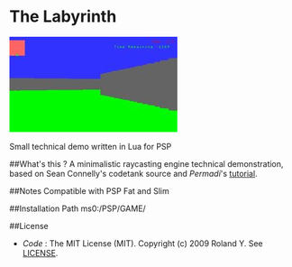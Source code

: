 The Labyrinth
===========

![Screenshot](screenshot.jpg)

Small technical demo written in Lua for PSP


##What's this ?
A minimalistic raycasting engine technical demonstration, based on Sean Connelly's codetank source and *Permadi*'s [tutorial](http://www.permadi.com/tutorial/raycast/).

##Notes
Compatible with PSP Fat and Slim

##Installation Path
ms0:/PSP/GAME/

##License
* *Code* : The MIT License (MIT). Copyright (c) 2009 Roland Y. See [LICENSE](license).

